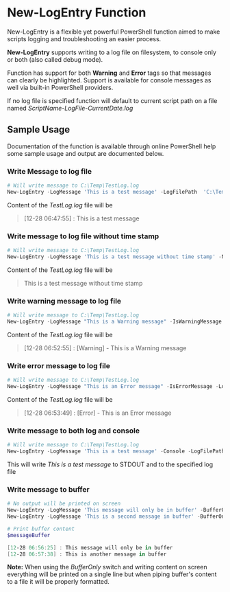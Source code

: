 # New-LogEntry Function

New-LogEntry is a flexible yet powerful PowerShell function aimed to make scripts logging and troubleshooting an easier process. 

**New-LogEntry** supports writing to a log file on filesystem, to console only or both (also called debug mode).

Function has support for both **Warning** and **Error** tags so that messages can clearly be highlighted. Support is available for console messages as well via built-in PowerShell providers.

If no log file is specified function will default to  current script path on a file named *ScriptName-LogFile-CurrentDate.log*

## Sample Usage

Documentation of the function is available through online PowerShell help some sample usage and output are documented below.

### Write Message to log file

```powershell
# Will write message to C:\Temp\TestLog.log
New-LogEntry -LogMessage 'This is a test message' -LogFilePath  'C:\Temp\TestLog.log'
```
Content of the *TestLog.log* file will be

> [12-28 06:47:55] : This is a test message

### Write message to log file without time stamp

```powershell
# Will write message to C:\Temp\TestLog.log
New-LogEntry -LogMessage 'This is a test message without time stamp' -NoTimeStamp -LogFilePath  'C:\Temp\TestLog.log'
```

Content of the *TestLog.log* file will be

> This is a test message without time stamp

### Write warning message to log file

```powershell
# Will write message to C:\Temp\TestLog.log
New-LogEntry -LogMessage "This is a Warning message" -IsWarningMessage -LogFilePath  'C:\Temp\TestLog.log'
```

Content of the *TestLog.log* file will be

> [12-28 06:52:55] : [Warning] - This is a Warning message

### Write error message to log file

```powershell
# Will write message to C:\Temp\TestLog.log
New-LogEntry -LogMessage "This is an Error message" -IsErrorMessage -LogFilePath  'C:\Temp\TestLog.log'
```

Content of the *TestLog.log* file will be

> [12-28 06:53:49] : [Error] - This is an Error message

### Write message to both log and console

```powershell
# Will write message to C:\Temp\TestLog.log
New-LogEntry -LogMessage 'This is a test message' -Console -LogFilePath  'C:\Temp\TestLog.log'
```

This will write *This is a test message* to STDOUT and to the specified log file

### Write message to buffer

```powershell
# No output will be printed on screen 
New-LogEntry -LogMessage 'This message will only be in buffer' -BufferOnly
New-LogEntry -LogMessage 'This is a second message in buffer' -BufferOnly

# Print buffer content
$messageBuffer

[12-28 06:56:25] : This message will only be in buffer
[12-28 06:57:38] : This is another message in buffer
```

**Note:** When using the *BufferOnly* switch and writing content on screen everything will be printed on a single line but when piping buffer's content to a file it will be properly formatted.